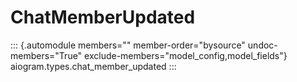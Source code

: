 # ChatMemberUpdated

::: {.automodule members="" member-order="bysource" undoc-members="True" exclude-members="model_config,model_fields"}
aiogram.types.chat_member_updated
:::
